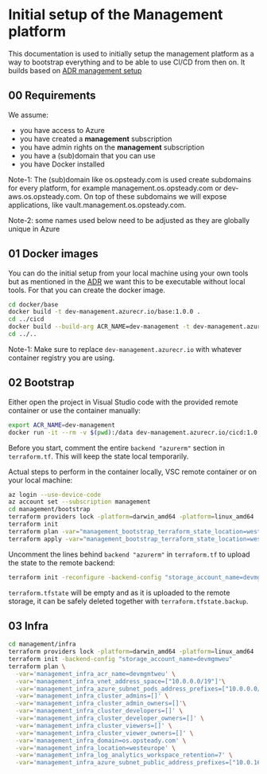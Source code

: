 # Initial setup of the Management platform

This documentation is used to initially setup the management platform as a way to bootstrap everything and to be able to use CI/CD from then on. It builds based on [ADR management setup](../adr/0013-management-setup.md)

## 00 Requirements

We assume:

- you have access to Azure
- you have created a **management** subscription
- you have admin rights on the **management** subscription
- you have a (sub)domain that you can use
- you have Docker installed

Note-1: The (sub)domain like os.opsteady.com is used create subdomains for every platform, for example management.os.opsteady.com or dev-aws.os.opsteady.com. On top of these subdomains we will expose applications, like vault.management.os.opsteady.com.

Note-2: some names used below need to be adjusted as they are globally unique in Azure

## 01 Docker images

You can do the initial setup from your local machine using your own tools but as mentioned in the [ADR](../adr/0011-no-local-tools.md) we want this to be executable without local tools. For that you can create the docker image.

```bash
cd docker/base
docker build -t dev-management.azurecr.io/base:1.0.0 .
cd ../cicd
docker build --build-arg ACR_NAME=dev-management -t dev-management.azurecr.io/cicd:1.0.0 .
cd ../..
```

Note-1: Make sure to replace `dev-management.azurecr.io` with whatever container registry you are using.

## 02 Bootstrap

Either open the project in Visual Studio code with the provided remote container or use the container manually:

```bash
export ACR_NAME=dev-management
docker run -it --rm -v $(pwd):/data dev-management.azurecr.io/cicd:1.0.0 /bin/bash
```

Before you start, comment the entire `backend "azurerm"` section in `terraform.tf`. This will keep the state local temporarily.

Actual steps to perform in the container locally, VSC remote container or on your local machine:

```bash
az login --use-device-code
az account set --subscription management
cd management/bootstrap
terraform providers lock -platform=darwin_amd64 -platform=linux_amd64
terraform init
terraform plan -var="management_bootstrap_terraform_state_location=westeurope" -var="management_bootstrap_terraform_state_account_name=devmgmtweu"
terraform apply -var="management_bootstrap_terraform_state_location=westeurope" -var="management_bootstrap_terraform_state_account_name=devmgmtweu"
```

Uncomment the lines behind `backend "azurerm"` in `terraform.tf` to upload the state to the remote backend:

```bash
terraform init -reconfigure -backend-config "storage_account_name=devmgmtweu"
```

`terraform.tfstate` will be empty and as it is uploaded to the remote storage, it can be safely deleted together with `terraform.tfstate.backup`.

## 03 Infra

```bash
cd management/infra
terraform providers lock -platform=darwin_amd64 -platform=linux_amd64
terraform init -backend-config "storage_account_name=devmgmweu"
terraform plan \
  -var='management_infra_acr_name=devmgmtweu' \
  -var='management_infra_vnet_address_space=["10.0.0.0/19"]'\
  -var='management_infra_azure_subnet_pods_address_prefixes=["10.0.0.0/20"]' \
  -var='management_infra_cluster_admins=[]' \
  -var='management_infra_cluster_admin_owners=[]'\
  -var='management_infra_cluster_developers=[]' \
  -var='management_infra_cluster_developer_owners=[]' \
  -var='management_infra_cluster_viewers=[]' \
  -var='management_infra_cluster_viewer_owners=[]' \
  -var='management_infra_domain=os.opsteady.com' \
  -var='management_infra_location=westeurope' \
  -var='management_infra_log_analytics_workspace_retention=7' \
  -var='management_infra_azure_subnet_public_address_prefixes=["10.0.16.0/24"]
```
